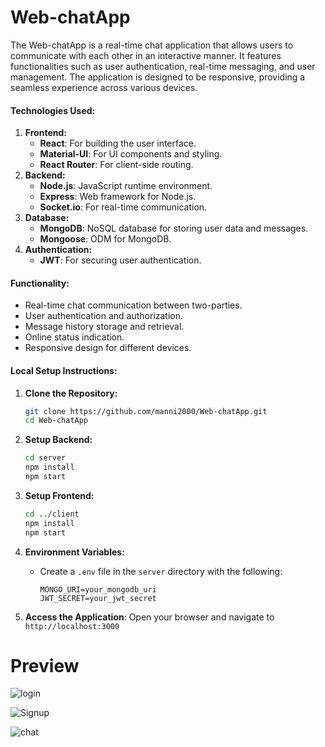 # Web-chatApp
The Web-chatApp is a real-time chat application that allows users to communicate with each other in an interactive manner. It features functionalities such as user authentication, real-time messaging, and user management. The application is designed to be responsive, providing a seamless experience across various devices.

#### Technologies Used:
1. **Frontend:**
   - **React**: For building the user interface.
   - **Material-UI**: For UI components and styling.
   - **React Router**: For client-side routing.
2. **Backend:**
   - **Node.js**: JavaScript runtime environment.
   - **Express**: Web framework for Node.js.
   - **Socket.io**: For real-time communication.
3. **Database:**
   - **MongoDB**: NoSQL database for storing user data and messages.
   - **Mongoose**: ODM for MongoDB.
4. **Authentication:**
   - **JWT**: For securing user authentication.

#### Functionality:
- Real-time chat communication between two-parties.
- User authentication and authorization.
- Message history storage and retrieval.
- Online status indication.
- Responsive design for different devices.

#### Local Setup Instructions:
1. **Clone the Repository:**
   ```bash
   git clone https://github.com/manni2000/Web-chatApp.git
   cd Web-chatApp
   ```

2. **Setup Backend:**
   ```bash
   cd server
   npm install
   npm start
   ```

3. **Setup Frontend:**
   ```bash
   cd ../client
   npm install
   npm start
   ```

4. **Environment Variables:**
   - Create a `.env` file in the `server` directory with the following:
     ```env
     MONGO_URI=your_mongodb_uri
     JWT_SECRET=your_jwt_secret
     ```

5. **Access the Application**: Open your browser and navigate to `http://localhost:3000`
   
# Preview

![login](https://github.com/user-attachments/assets/555cee4b-545f-41eb-bb7a-2230db8d5cc6)

![Signup](https://github.com/user-attachments/assets/7d9873bf-bcca-4c77-aec5-7655748f2f68)

![chat](https://github.com/user-attachments/assets/bae10543-23b2-4456-ac48-1b9025431369)

